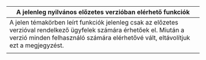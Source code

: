 |A jelenleg nyilvános előzetes verzióban elérhető funkciók|
|--|
|A jelen témakörben leírt funkciók jelenleg csak az előzetes verzióval rendelkező ügyfelek számára érhetőek el. Miután a verzió minden felhasználó számára elérhetővé vált, eltávolítjuk ezt a megjegyzést.|
| |
